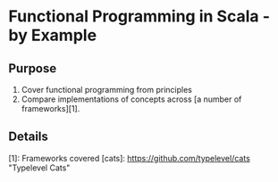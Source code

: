 # Functional Programming in Scala - by Example

## Purpose

1. Cover functional programming from principles
2. Compare implementations of concepts across [a number of frameworks][1].



## Details
[1]: Frameworks covered
[cats]: https://github.com/typelevel/cats "Typelevel Cats"